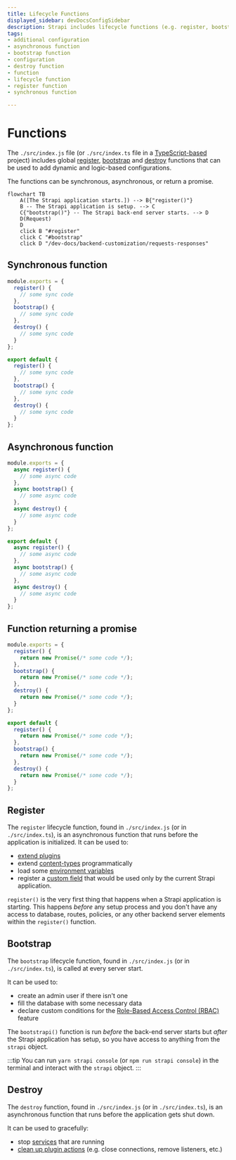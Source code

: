 ```yaml
---
title: Lifecycle Functions
displayed_sidebar: devDocsConfigSidebar
description: Strapi includes lifecycle functions (e.g. register, bootstrap and destroy) that control the flow of your application.
tags:
- additional configuration
- asynchronous function
- bootstrap function
- configuration
- destroy function
- function
- lifecycle function
- register function
- synchronous function

---
```


# Functions

The `./src/index.js` file (or `./src/index.ts` file in a [TypeScript-based](/dev-docs/typescript) project) includes global [register](#register), [bootstrap](#bootstrap) and [destroy](#destroy) functions that can be used to add dynamic and logic-based configurations.

The functions can be synchronous, asynchronous, or return a promise.

``` mermaid
flowchart TB
    A([The Strapi application starts.]) --> B{"register()"} 
    B -- The Strapi application is setup. --> C
    C{"bootstrap()"} -- The Strapi back-end server starts. --> D
    D(Request)
    D
    click B "#register"
    click C "#bootstrap"
    click D "/dev-docs/backend-customization/requests-responses"
```

## Synchronous function

<Tabs groupId="js-ts">

<TabItem value="javascript" label="JavaScript">

```js
module.exports = {
  register() {
    // some sync code
  },
  bootstrap() {
    // some sync code
  },
  destroy() {
    // some sync code
  }
};
```

</TabItem>

<TabItem value="typescript" label="TypeScript">

```ts
export default {
  register() {
    // some sync code
  },
  bootstrap() {
    // some sync code
  },
  destroy() {
    // some sync code
  }
};
```

</TabItem>

</Tabs>

## Asynchronous function

<Tabs groupId="js-ts">

<TabItem value="javascript" label="JavaScript">

```js
module.exports = {
  async register() {
    // some async code
  },
  async bootstrap() {
    // some async code
  },
  async destroy() {
    // some async code
  }
};
```

</TabItem>

<TabItem value="typescript" label="TypeScript">

```ts
export default {
  async register() {
    // some async code
  },
  async bootstrap() {
    // some async code
  },
  async destroy() {
    // some async code
  }
};
```

</TabItem>

</Tabs>

## Function returning a promise

<Tabs groupId="js-ts">

<TabItem value="javascript" label="JavaScript">

```js
module.exports = {
  register() {
    return new Promise(/* some code */);
  },
  bootstrap() {
    return new Promise(/* some code */);
  },
  destroy() {
    return new Promise(/* some code */);
  }
};
```

</TabItem>

<TabItem value="typescript" label="TypeScript">

```ts
export default {
  register() {
    return new Promise(/* some code */);
  },
  bootstrap() {
    return new Promise(/* some code */);
  },
  destroy() {
    return new Promise(/* some code */);
  }
};
```

</TabItem>

</Tabs>

## Register

The `register` lifecycle function, found in `./src/index.js` (or in `./src/index.ts`), is an asynchronous function that runs before the application is initialized.
It can be used to:

- [extend plugins](/dev-docs/plugins-extension#extending-a-plugin-s-interface)
- extend [content-types](/dev-docs/backend-customization/models) programmatically
- load some [environment variables](/dev-docs/configurations/environment)
- register a [custom field](/dev-docs/custom-fields) that would be used only by the current Strapi application.

`register()` is the very first thing that happens when a Strapi application is starting. This happens _before_ any setup process and you don't have any access to database, routes, policies, or any other backend server elements within the `register()` function.

## Bootstrap

The `bootstrap` lifecycle function, found in `./src/index.js` (or in `./src/index.ts`), is called at every server start.

It can be used to:

- create an admin user if there isn't one
- fill the database with some necessary data
- declare custom conditions for the [Role-Based Access Control (RBAC)](/dev-docs/configurations/guides/rbac) feature

The `bootstrapi()` function is run _before_ the back-end server starts but _after_ the Strapi application has setup, so you have access to anything from the `strapi` object.

:::tip
You can run `yarn strapi console` (or `npm run strapi console`) in the terminal and interact with the `strapi` object.
:::

## Destroy

The `destroy` function, found in `./src/index.js` (or in `./src/index.ts`), is an asynchronous function that runs before the application gets shut down.

It can be used to gracefully:

- stop [services](/dev-docs/backend-customization/services) that are running
- [clean up plugin actions](/dev-docs/plugins/server-api#destroy) (e.g. close connections, remove listeners, etc.)
